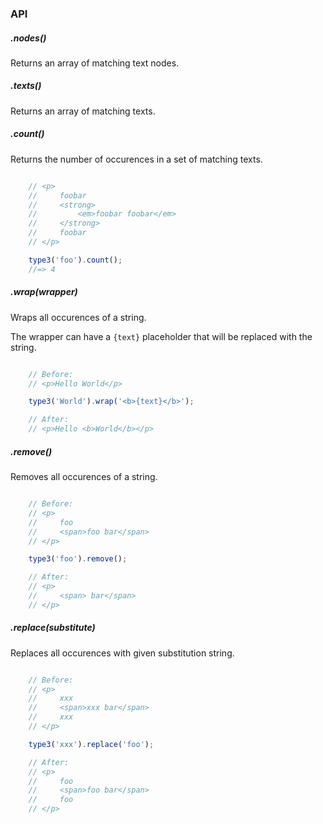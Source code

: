 ### API

##### .nodes()

Returns an array of matching text nodes.

##### .texts()

Returns an array of matching texts.

##### .count()

Returns the number of occurences in a set of matching texts.

```javascript

    // <p>
    //     foobar
    //     <strong>
    //         <em>foobar foobar</em>
    //     </strong>
    //     foobar
    // </p>

    type3('foo').count();
    //=> 4
```

##### .wrap(wrapper)

Wraps all occurences of a string.

The wrapper can have a `{text}` placeholder that will be replaced with the string.

```javascript

    // Before:
    // <p>Hello World</p>

    type3('World').wrap('<b>{text}</b>');

    // After:
    // <p>Hello <b>World</b></p>
```

##### .remove()

Removes all occurences of a string.

```javascript

    // Before:
    // <p>
    //     foo
    //     <span>foo bar</span>
    // </p>

    type3('foo').remove();

    // After:
    // <p>
    //     <span> bar</span>
    // </p>
```

##### .replace(substitute)

Replaces all occurences with given substitution string.

```javascript

    // Before:
    // <p>
    //     xxx
    //     <span>xxx bar</span>
    //     xxx
    // </p>

    type3('xxx').replace('foo');

    // After:
    // <p>
    //     foo
    //     <span>foo bar</span>
    //     foo
    // </p>
```

